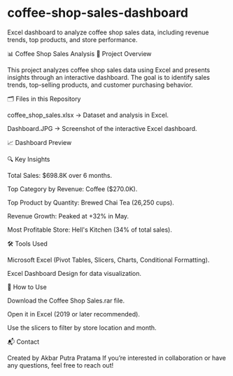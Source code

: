 # coffee-shop-sales-dashboard
Excel dashboard to analyze coffee shop sales data, including revenue trends, top products, and store performance.

📊 Coffee Shop Sales Analysis
📌 Project Overview

This project analyzes coffee shop sales data using Excel and presents insights through an interactive dashboard.
The goal is to identify sales trends, top-selling products, and customer purchasing behavior.

🗂️ Files in this Repository

coffee_shop_sales.xlsx → Dataset and analysis in Excel.

Dashboard.JPG → Screenshot of the interactive Excel dashboard.

📈 Dashboard Preview

🔍 Key Insights

Total Sales: $698.8K over 6 months.

Top Category by Revenue: Coffee ($270.0K).

Top Product by Quantity: Brewed Chai Tea (26,250 cups).

Revenue Growth: Peaked at +32% in May.

Most Profitable Store: Hell's Kitchen (34% of total sales).

🛠️ Tools Used

Microsoft Excel (Pivot Tables, Slicers, Charts, Conditional Formatting).

Excel Dashboard Design for data visualization.

🚀 How to Use

Download the Coffee Shop Sales.rar file.

Open it in Excel (2019 or later recommended).

Use the slicers to filter by store location and month.

📬 Contact

Created by Akbar Putra Pratama
If you’re interested in collaboration or have any questions, feel free to reach out!
